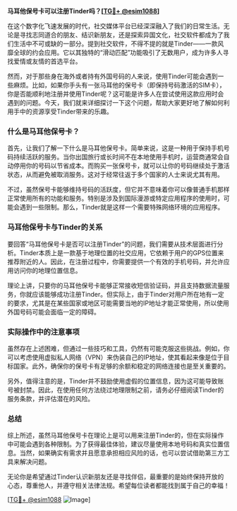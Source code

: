 **马耳他保号卡可以注册Tinder吗？[[TG💪+ @esim1088](https://t.me/s/esim1088)]**

在这个数字化飞速发展的时代，社交媒体平台已经深深融入了我们的日常生活。无论是寻找志同道合的朋友、结识新朋友，还是探索异国文化，社交软件都成为了我们生活中不可或缺的一部分。提到社交软件，不得不提的就是Tinder——一款风靡全球的约会应用。它以其独特的“滑动匹配”功能吸引了无数用户，成为许多人寻找爱情或友情的首选平台。

然而，对于那些身在海外或者持有外国号码的人来说，使用Tinder可能会遇到一些麻烦。比如，如果你手头有一张马耳他的保号卡（即保持号码激活的SIM卡），你是否能顺利地注册并使用Tinder呢？这可能是许多人在尝试使用这款应用时会遇到的问题。今天，我们就来详细探讨一下这个问题，帮助大家更好地了解如何利用手中的资源享受Tinder带来的乐趣。

### 什么是马耳他保号卡？

首先，让我们了解一下什么是马耳他保号卡。简单来说，这是一种用于保持手机号码持续活跃的服务。当你出国旅行或长时间不在本地使用手机时，运营商通常会自动停用你的号码以节省成本。而购买一张保号卡，就可以让你的号码继续处于激活状态，从而避免被取消服务。这对于经常往返于多个国家的人士来说尤其有用。

不过，虽然保号卡能够维持号码的活跃度，但它并不意味着你可以像普通手机那样正常使用所有的功能和服务。特别是涉及到国际漫游或特定应用程序的使用时，可能会遇到一些限制。那么，Tinder就是这样一个需要特殊网络环境的应用程序。

### 马耳他保号卡与Tinder的关系

要回答“马耳他保号卡是否可以注册Tinder”的问题，我们需要从技术层面进行分析。Tinder本质上是一款基于地理位置的社交应用，它依赖于用户的GPS位置来推荐附近的人。因此，在注册过程中，你需要提供一个有效的手机号码，并允许应用访问你的地理位置信息。

理论上讲，只要你的马耳他保号卡能够正常接收短信验证码，并且支持数据流量服务，你就应该能够成功注册Tinder。但实际上，由于Tinder对用户所在地有一定的要求，尤其是在某些国家或地区可能需要当地的IP地址才能正常使用，所以使用外国号码可能会面临一定的障碍。

### 实际操作中的注意事项

虽然存在上述困难，但通过一些技巧和工具，仍然有可能克服这些挑战。例如，你可以考虑使用虚拟私人网络（VPN）来伪装自己的IP地址，使其看起来像是位于目标国家。此外，确保你的保号卡有足够的余额和稳定的网络连接也是至关重要的。

另外，值得注意的是，Tinder并不鼓励使用虚假的位置信息，因为这可能导致账号被封禁。因此，在使用任何方法绕过地理限制之前，请务必仔细阅读Tinder的服务条款，并评估潜在的风险。

### 总结

综上所述，虽然马耳他保号卡在理论上是可以用来注册Tinder的，但在实际操作中可能会遇到各种限制。为了获得最佳体验，建议尽量使用本地号码和真实位置信息。当然，如果确实有需求并且愿意承担相应风险的话，也可以尝试借助第三方工具来解决问题。

无论你是希望通过Tinder认识新朋友还是寻找伴侣，最重要的是始终保持开放的心态，尊重他人，并遵守相关法律法规。希望每位读者都能找到属于自己的幸福！

[[TG💪+ @esim1088](https://t.me/s/esim1088) ![Image](https://i.postimg.cc/4NQfJmqS/Snipaste-2025-05-13-00-14-12.png)]